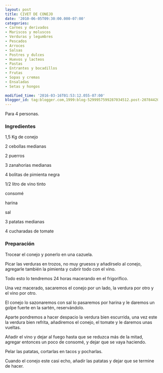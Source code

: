 ```yaml
---
layout: post
title: CIVET DE CONEJO
date: '2010-06-05T09:30:00.000-07:00'
categories:
- Carnes y derivados
- Mariscos y moluscos
- Verduras y legumbres
- Pescados
- Arroces
- Salsas
- Postres y dulces
- Huevos y lacteos
- Pastas
- Entrantes y bocadillos
- Frutas
- Sopas y cremas
- Ensaladas
- Setas y hongos
 
modified_time: '2016-03-16T01:53:12.055-07:00'
blogger_id: tag:blogger.com,1999:blog-5299957599287034512.post-207844207976937335
---
```


Para 4 personas.

<h3>Ingredientes</h3>

1,5 Kg de conejo

2 cebollas medianas

2 puerros

3 zanahorias medianas

4 bolitas de pimienta negra

1/2 litro de vino tinto

consomé

harina

sal

3 patatas medianas

4 cucharadas de tomate

<h3>Preparación</h3>

Trocear el conejo y ponerlo en una cazuela.

Picar las verduras en trozos, no muy gruesos y añadírselo al conejo, agregarle también la pimienta y cubrir todo con el vino.

Todo esto lo tendremos 24 horas macerando en el frigorífico.

Una vez macerado, sacaremos el conejo por un lado, la verdura por otro y el vino por otro.

El conejo lo sazonaremos con sal lo pasaremos por harina y le daremos un golpe fuerte en la sartén, reservándolo.

Aparte pondremos a hacer despacio la verdura bien escurrida, una vez este la verdura bien refrita, añadiremos el conejo, el tomate y le daremos unas vueltas.

Añadir el vino y dejar al fuego hasta que se reduzca más de la mitad, agregar entonces un poco de consomé, y dejar que se vaya haciendo.

Pelar las patatas, cortarlas en tacos y pocharlas.

Cuando el conejo este casi echo, añadir las patatas y dejar que se termine de hacer.

